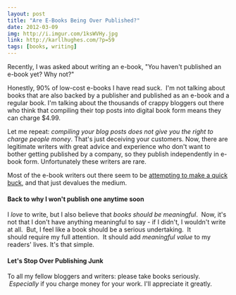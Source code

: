 ```yaml
---
layout: post
title: "Are E-Books Being Over Published?"
date: 2012-03-09
img: http://i.imgur.com/1ksWVHy.jpg
link: http://karllhughes.com/?p=59
tags: [books, writing]
---
```

Recently, I was asked about writing an e-book, "You haven't published an e-book yet? Why not?"

Honestly, 90% of low-cost e-books I have read suck.  I'm not talking about books that are also backed by a publisher and published as an e-book and a regular book. I'm talking about the thousands of crappy bloggers out there who think that compiling their top posts into digital book form means they can charge $4.99.

Let me repeat: _compiling your blog posts does not give you the right to charge people money_. That's just deceiving your customers. Now, there are legitimate writers with great advice and experience who don't want to bother getting published by a company, so they publish independently in e-book form. Unfortunately these writers are rare.

Most of the e-book writers out there seem to be [attempting to make a quick buck](http://mediadecoder.blogs.nytimes.com/2012/03/08/government-pressuring-publishers-to-adjust-pricing-policy-on-e-books/), and that just devalues the medium. 

#### Back to why I won't publish one anytime soon

I _love_ to write, but I also believe that _books should be meaningful_.  Now, it's not that I don't have anything meaningful to say - if I didn't, I wouldn't write at all.  But, I feel like a book should be a serious undertaking.  It should require my full attention.  It should add _meaningful value_ to my readers' lives. It's that simple. 

#### Let's Stop Over Publishing Junk

To all my fellow bloggers and writers: please take books seriously.  _Especially_ if you charge money for your work. I'll appreciate it greatly.
